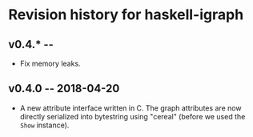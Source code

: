 Revision history for haskell-igraph
===================================

v0.4.* --
-------------------

* Fix memory leaks.


v0.4.0 -- 2018-04-20
-------------------

* A new attribute interface written in C. The graph attributes are now directly serialized into bytestring using "cereal" (before we used the `Show` instance).
